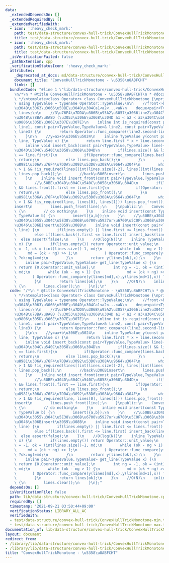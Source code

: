 ```yaml
---
data:
  _extendedDependsOn: []
  _extendedRequiredBy: []
  _extendedVerifiedWith:
  - icon: ':heavy_check_mark:'
    path: test/data-structure/convex-hull-trick/ConvexHullTrickMonotone-max.test.cpp
    title: test/data-structure/convex-hull-trick/ConvexHullTrickMonotone-max.test.cpp
  - icon: ':heavy_check_mark:'
    path: test/data-structure/convex-hull-trick/ConvexHullTrickMonotone-min.test.cpp
    title: test/data-structure/convex-hull-trick/ConvexHullTrickMonotone-min.test.cpp
  _isVerificationFailed: false
  _pathExtension: cpp
  _verificationStatusIcon: ':heavy_check_mark:'
  attributes:
    _deprecated_at_docs: md/data-structure/convex-hull-trick/ConvexHullTrickMonotone.md
    document_title: "ConvexHullTrickMonotone - \u5358\u8ABFCHT"
    links: []
  bundledCode: "#line 1 \"lib/data-structure/convex-hull-trick/ConvexHullTrickMonotone.cpp\"\
    \n/*\n * @title ConvexHullTrickMonotone - \u5358\u8ABFCHT\n * @docs md/data-structure/convex-hull-trick/ConvexHullTrickMonotone.md\n\
    \ */\ntemplate<class Operator> class ConvexHullTrickMonotone {\nprivate:\n   \
    \ using TypeValue = typename Operator::TypeValue;\n\n    //front->back\u306B\u5411\
    \u304B\u3063\u3066\u50BE\u304D\u304Ca1<a2<...<aN\n    deque<pair<TypeValue,TypeValue>>\
    \ lines;\n\n    //3\u76F4\u7DDA\u306B\u95A2\u3057\u3066line2\u304C\u5FC5\u8981\
    \u304B\u78BA\u8A8D (\u3053\u306E\u3068\u304D a1 < a2 < a3\u304C\u5FC5\u8981=deque\u306E\
    \u9806\u305D\u306E\u307E\u307E)\n    inline int is_required(const pair<TypeValue,TypeValue>&\
    \ line1, const pair<TypeValue,TypeValue>& line2, const pair<TypeValue,TypeValue>&\
    \ line3) {\n        return Operator::func_compare((line2.second-line3.second)*(line2.first-line1.first),(line1.second-line2.second)*(line3.first-line2.first));\n\
    \    }\n\n    //y=ax+b\u306E\u5024\n    inline TypeValue y(const pair<TypeValue,TypeValue>\
    \ line, TypeValue x) {\n        return line.first * x + line.second;\n    }\n\n\
    \    inline void insert_back(const pair<TypeValue,TypeValue> line){\n        //\u50BE\
    \u304D\u304C\u540C\u3058\u3068\u304D\n        if(lines.size() && lines.back().first\
    \ == line.first){\n            if(Operator::func_compare(lines.back().second,line.second))\
    \ return;\n            else lines.pop_back();\n        }\n        //\u4E0D\u5FC5\
    \u8981\u306A\u76F4\u7DDA\u3092\u53D6\u308A\u9664\u304F\n        while (lines.size()\
    \ > 1 && !is_required(lines[(int)lines.size()-2], lines[(int)lines.size()-1],line))\
    \ lines.pop_back();\n        //back\u306Binsert\n        lines.push_back(line);\n\
    \    }\n    inline void insert_front(const pair<TypeValue,TypeValue> line){\n\
    \        //\u50BE\u304D\u304C\u540C\u3058\u3068\u304D\n        if(lines.size()\
    \ && lines.front().first == line.first){\n            if(Operator::func_compare(lines.front().second,line.second))\
    \ return;\n            else lines.pop_front();\n        }\n        //\u4E0D\u5FC5\
    \u8981\u306A\u76F4\u7DDA\u3092\u53D6\u308A\u9664\u304F\n        while (lines.size()\
    \ > 1 && !is_required(line, lines[0], lines[1])) lines.pop_front();\n        //front\u306B\
    insert\n        lines.push_front(line);\n    }\npublic:\n    ConvexHullTrickMonotone()\
    \ {\n        // do nothing\n    }\n    inline void insert(const TypeValue a, const\
    \ TypeValue b) {\n        insert({a,b});\n    }\n    //\u50BE\u304D\u306E\u5927\
    \u304D\u3055\u304C\u5E38\u306B\u6700\u5927or\u6700\u5C0F\u306B\u306A\u308B\u3088\
    \u3046\u306Binsert\u3059\u308B\n    inline void insert(const pair<TypeValue,TypeValue>\
    \ line) {\n        if(lines.empty() || line.first <= lines.front().first) insert_front(line);\n\
    \        else if(lines.back().first <= line.first) insert_back(line);\n      \
    \  else assert(false);\n    }\n    //O(log(N))\n    inline TypeValue get(TypeValue\
    \ x) {\n        if(lines.empty()) return Operator::unit_value;\n        int ng\
    \ = -1, ok = (int)lines.size()-1, md;\n        while (ok - ng > 1) {\n       \
    \     md = (ok + ng) >> 1;\n            ( Operator::func_compare(y(lines[md],x),y(lines[md+1],x))\
    \ ?ok:ng)=md;\n        }\n        return y(lines[ok],x);\n    }\n    //O(log(N))\n\
    \    inline pair<TypeValue,TypeValue> get_line(TypeValue x) {\n        if(lines.empty())\
    \ return {0,Operator::unit_value};\n        int ng = -1, ok = (int)lines.size()-1,\
    \ md;\n        while (ok - ng > 1) {\n            md = (ok + ng) >> 1;\n     \
    \       ( Operator::func_compare(y(lines[md],x),y(lines[md+1],x)) ?ok:ng)=md;\n\
    \        }\n        return lines[ok];\n    }\n    //O(N)\n    inline void clear(void)\
    \ {\n        lines.clear();\n    }\n};\n"
  code: "/*\n * @title ConvexHullTrickMonotone - \u5358\u8ABFCHT\n * @docs md/data-structure/convex-hull-trick/ConvexHullTrickMonotone.md\n\
    \ */\ntemplate<class Operator> class ConvexHullTrickMonotone {\nprivate:\n   \
    \ using TypeValue = typename Operator::TypeValue;\n\n    //front->back\u306B\u5411\
    \u304B\u3063\u3066\u50BE\u304D\u304Ca1<a2<...<aN\n    deque<pair<TypeValue,TypeValue>>\
    \ lines;\n\n    //3\u76F4\u7DDA\u306B\u95A2\u3057\u3066line2\u304C\u5FC5\u8981\
    \u304B\u78BA\u8A8D (\u3053\u306E\u3068\u304D a1 < a2 < a3\u304C\u5FC5\u8981=deque\u306E\
    \u9806\u305D\u306E\u307E\u307E)\n    inline int is_required(const pair<TypeValue,TypeValue>&\
    \ line1, const pair<TypeValue,TypeValue>& line2, const pair<TypeValue,TypeValue>&\
    \ line3) {\n        return Operator::func_compare((line2.second-line3.second)*(line2.first-line1.first),(line1.second-line2.second)*(line3.first-line2.first));\n\
    \    }\n\n    //y=ax+b\u306E\u5024\n    inline TypeValue y(const pair<TypeValue,TypeValue>\
    \ line, TypeValue x) {\n        return line.first * x + line.second;\n    }\n\n\
    \    inline void insert_back(const pair<TypeValue,TypeValue> line){\n        //\u50BE\
    \u304D\u304C\u540C\u3058\u3068\u304D\n        if(lines.size() && lines.back().first\
    \ == line.first){\n            if(Operator::func_compare(lines.back().second,line.second))\
    \ return;\n            else lines.pop_back();\n        }\n        //\u4E0D\u5FC5\
    \u8981\u306A\u76F4\u7DDA\u3092\u53D6\u308A\u9664\u304F\n        while (lines.size()\
    \ > 1 && !is_required(lines[(int)lines.size()-2], lines[(int)lines.size()-1],line))\
    \ lines.pop_back();\n        //back\u306Binsert\n        lines.push_back(line);\n\
    \    }\n    inline void insert_front(const pair<TypeValue,TypeValue> line){\n\
    \        //\u50BE\u304D\u304C\u540C\u3058\u3068\u304D\n        if(lines.size()\
    \ && lines.front().first == line.first){\n            if(Operator::func_compare(lines.front().second,line.second))\
    \ return;\n            else lines.pop_front();\n        }\n        //\u4E0D\u5FC5\
    \u8981\u306A\u76F4\u7DDA\u3092\u53D6\u308A\u9664\u304F\n        while (lines.size()\
    \ > 1 && !is_required(line, lines[0], lines[1])) lines.pop_front();\n        //front\u306B\
    insert\n        lines.push_front(line);\n    }\npublic:\n    ConvexHullTrickMonotone()\
    \ {\n        // do nothing\n    }\n    inline void insert(const TypeValue a, const\
    \ TypeValue b) {\n        insert({a,b});\n    }\n    //\u50BE\u304D\u306E\u5927\
    \u304D\u3055\u304C\u5E38\u306B\u6700\u5927or\u6700\u5C0F\u306B\u306A\u308B\u3088\
    \u3046\u306Binsert\u3059\u308B\n    inline void insert(const pair<TypeValue,TypeValue>\
    \ line) {\n        if(lines.empty() || line.first <= lines.front().first) insert_front(line);\n\
    \        else if(lines.back().first <= line.first) insert_back(line);\n      \
    \  else assert(false);\n    }\n    //O(log(N))\n    inline TypeValue get(TypeValue\
    \ x) {\n        if(lines.empty()) return Operator::unit_value;\n        int ng\
    \ = -1, ok = (int)lines.size()-1, md;\n        while (ok - ng > 1) {\n       \
    \     md = (ok + ng) >> 1;\n            ( Operator::func_compare(y(lines[md],x),y(lines[md+1],x))\
    \ ?ok:ng)=md;\n        }\n        return y(lines[ok],x);\n    }\n    //O(log(N))\n\
    \    inline pair<TypeValue,TypeValue> get_line(TypeValue x) {\n        if(lines.empty())\
    \ return {0,Operator::unit_value};\n        int ng = -1, ok = (int)lines.size()-1,\
    \ md;\n        while (ok - ng > 1) {\n            md = (ok + ng) >> 1;\n     \
    \       ( Operator::func_compare(y(lines[md],x),y(lines[md+1],x)) ?ok:ng)=md;\n\
    \        }\n        return lines[ok];\n    }\n    //O(N)\n    inline void clear(void)\
    \ {\n        lines.clear();\n    }\n};"
  dependsOn: []
  isVerificationFile: false
  path: lib/data-structure/convex-hull-trick/ConvexHullTrickMonotone.cpp
  requiredBy: []
  timestamp: '2021-09-21 03:50:44+09:00'
  verificationStatus: LIBRARY_ALL_AC
  verifiedWith:
  - test/data-structure/convex-hull-trick/ConvexHullTrickMonotone-min.test.cpp
  - test/data-structure/convex-hull-trick/ConvexHullTrickMonotone-max.test.cpp
documentation_of: lib/data-structure/convex-hull-trick/ConvexHullTrickMonotone.cpp
layout: document
redirect_from:
- /library/lib/data-structure/convex-hull-trick/ConvexHullTrickMonotone.cpp
- /library/lib/data-structure/convex-hull-trick/ConvexHullTrickMonotone.cpp.html
title: "ConvexHullTrickMonotone - \u5358\u8ABFCHT"
---
```

